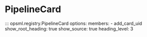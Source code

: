 # PipelineCard

::: opsml.registry.PipelineCard
    options:
        members:
            - add_card_uid
        show_root_heading: true
        show_source: true
        heading_level: 3